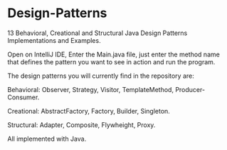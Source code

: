 # Design-Patterns
13 Behavioral, Creational and Structural Java Design Patterns Implementations and Examples.

Open on IntelliJ IDE, Enter the Main.java file, just enter the method name that defines the pattern you want to see in action and run the program.

The design patterns you will currently find in the repository are:

Behavioral: 
Observer, Strategy, Visitor, TemplateMethod, Producer-Consumer.

Creational:
AbstractFactory, Factory, Builder, Singleton.

Structural:
Adapter, Composite, Flywheight, Proxy.

All implemented with Java.
